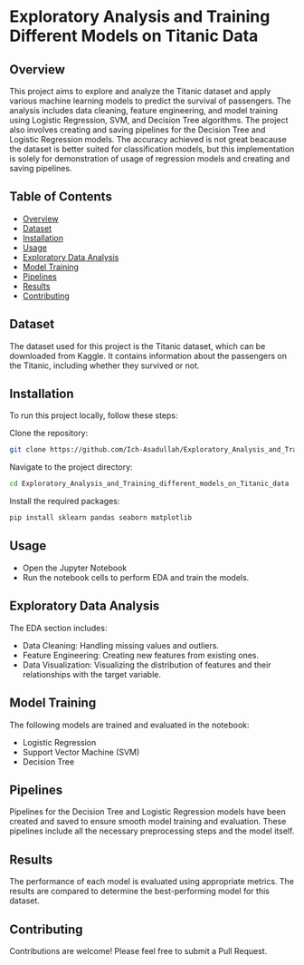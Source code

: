 # Exploratory Analysis and Training Different Models on Titanic Data

## Overview
This project aims to explore and analyze the Titanic dataset and apply various machine learning models to predict the survival of passengers. The analysis includes data cleaning, feature engineering, and model training using Logistic Regression, SVM, and Decision Tree algorithms. The project also involves creating and saving pipelines for the Decision Tree and Logistic Regression models. The accuracy achieved is not great beacause the dataset is better suited for classification models, but this implementation is solely for demonstration of usage of regression models and creating and saving pipelines.

## Table of Contents

- [Overview](#overview)
- [Dataset](#dataset)
- [Installation](#installation)
- [Usage](#usage)
- [Exploratory Data Analysis](#exploratorydataanalysis)
- [Model Training](#modeltraining)
- [Pipelines](#pipelines)
- [Results](#results)
- [Contributing](#contributing)


## Dataset
The dataset used for this project is the Titanic dataset, which can be downloaded from Kaggle. It contains information about the passengers on the Titanic, including whether they survived or not.

## Installation
To run this project locally, follow these steps:

Clone the repository:
```bash
git clone https://github.com/Ich-Asadullah/Exploratory_Analysis_and_Training_different_models_on_Titanic_data
```
Navigate to the project directory:
```bash
cd Exploratory_Analysis_and_Training_different_models_on_Titanic_data
```
Install the required packages:
```bash
pip install sklearn pandas seaborn matplotlib
```
## Usage
- Open the Jupyter Notebook
- Run the notebook cells to perform EDA and train the models.
  
## Exploratory Data Analysis
The EDA section includes:

- Data Cleaning: Handling missing values and outliers.
- Feature Engineering: Creating new features from existing ones.
- Data Visualization: Visualizing the distribution of features and their relationships with the target variable.
  
## Model Training
The following models are trained and evaluated in the notebook:

- Logistic Regression
- Support Vector Machine (SVM)
- Decision Tree

## Pipelines
Pipelines for the Decision Tree and Logistic Regression models have been created and saved to ensure smooth model training and evaluation. These pipelines include all the necessary preprocessing steps and the model itself.

## Results
The performance of each model is evaluated using appropriate metrics. The results are compared to determine the best-performing model for this dataset.

## Contributing
Contributions are welcome! Please feel free to submit a Pull Request.
